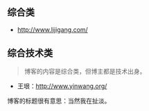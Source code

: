 






## 综合类

- <http://www.lijigang.com/>






## 综合技术类

> 博客的内容是综合类，但博主都是技术出身。





- 王垠：<http://www.yinwang.org/>

博客的标题很有意思：当然我在扯淡。